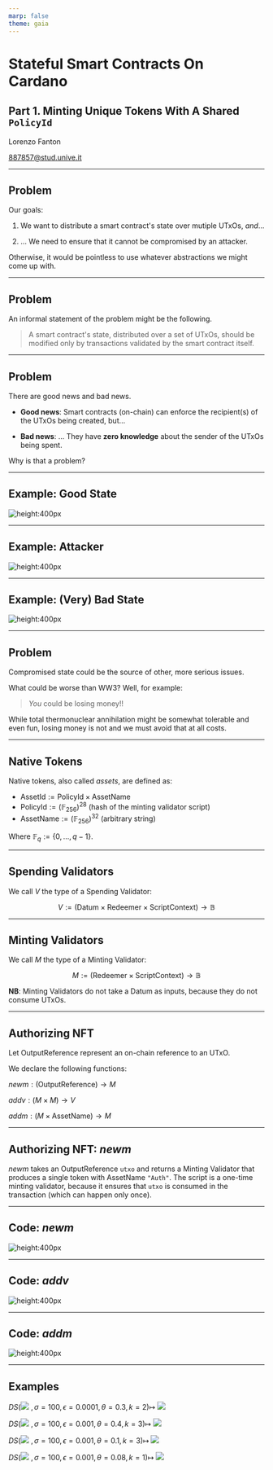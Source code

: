 ```yaml
---
marp: false
theme: gaia
---
```


# Stateful Smart Contracts On Cardano

## Part 1. Minting Unique Tokens With A Shared `PolicyId`

Lorenzo Fanton

887857@stud.unive.it

---

## Problem

Our goals:

1. We want to distribute a smart contract's state over mutiple UTxOs, _and_...

2. ... We need to ensure that it cannot be compromised by an attacker.

Otherwise, it would be pointless to use whatever abstractions we might come up with.

---

## Problem

An informal statement of the problem might be the following.

> A smart contract's state, distributed over a set of UTxOs, should be modified only by transactions validated by the smart contract itself.

---

## Problem

There are good news and bad news.

* **Good news**: Smart contracts (on-chain) can enforce the recipient(s) of the UTxOs being created, but...

* **Bad news**: ... They have **zero knowledge** about the sender of the UTxOs being spent.

Why is that a problem?

---

## Example: Good State

![height:400px](./img/auth-good-state.png)

---

## Example: Attacker

![height:400px](./img/auth-attacker.png)

---

## Example: (Very) Bad State

![height:400px](./img/auth-bad-state.png)

---

## Problem

Compromised state could be the source of other, more serious issues. 

What could be worse than WW3? Well, for example:

> _You_ could be losing money!!

While total thermonuclear annihilation might be somewhat tolerable and even fun, losing money is not and we must avoid that at all costs.

---

## Native Tokens

Native tokens, also called _assets_, are defined as:

* $\text{AssetId} := \text{PolicyId} \times \text{AssetName}$
* $\text{PolicyId} := (\mathbb{F}_{256})^{28}$ (hash of the minting validator script)
* $\text{AssetName} := (\mathbb{F}_{256})^{32}$ (arbitrary string)

Where $\mathbb{F}_q := \lbrace 0,\dots,q-1 \rbrace$.

---

## Spending Validators

We call $V$ the type of a Spending Validator:

$$
V := (\text{Datum} \times \text{Redeemer} \times \text{ScriptContext}) \rightarrow \mathbb{B}
$$

---

## Minting Validators

We call $M$ the type of a Minting Validator:

$$
M := (\text{Redeemer} \times \text{ScriptContext}) \rightarrow \mathbb{B}
$$

**NB**: Minting Validators do not take a $\text{Datum}$ as inputs, because they do not consume UTxOs.

---

## Authorizing NFT

Let $\text{OutputReference}$ represent an on-chain reference to an UTxO.

We declare the following functions:

$newm : (\text{OutputReference}) \rightarrow M$

$addv : (M \times M) \rightarrow V$

$addm : (M \times \text{AssetName}) \rightarrow M$

---

## Authorizing NFT: $newm$

$newm$ takes an $\text{OutputReference}$ `utxo` and returns a Minting Validator that produces a single token with $\text{AssetName}$ `"Auth"`. The script is a one-time minting validator, because it ensures that `utxo` is consumed in the transaction (which can happen only once).

---

## Code: $newm$

![height:400px](./img/auth-newm-code.png)

---

## Code: $addv$

![height:400px](./img/auth-addv-code.png)

---

## Code: $addm$

![height:400px](./img/auth-addm-code.png)

---

## Examples

$DS($![](./img/eiffel.png) $,\sigma=100, \epsilon=0.0001, \theta=0.3, k=2)\mapsto$ ![](../img/eiffelc.png)

$DS($![](./img/baseball.png) $,\sigma=100, \epsilon=0.001, \theta=0.4, k=3)\mapsto$ ![](../img/baseballc.png)

$DS($![](./img/rat.png) $,\sigma=100, \epsilon=0.001, \theta=0.1, k=3)\mapsto$ ![](../img/ratc.png)

$DS($![](./img/apples.jpg) $,\sigma=100, \epsilon=0.001, \theta=0.08, k=1)\mapsto$ ![](../img/applesc.png)
